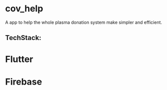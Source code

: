 # cov_help

A app to help the whole plasma donation system make simpler and efficient.

## TechStack:
# Flutter
# Firebase
